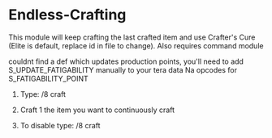 # Endless-Crafting

This module will keep crafting the last crafted item and use Crafter's Cure (Elite is default, replace id in file to change). 
Also requires command module

couldnt find a def which updates production points, you'll need to add S_UPDATE_FATIGABILITY manually to your tera data
Na opcodes for S_FATIGABILITY_POINT

1. Type: /8 craft

2. Craft 1 the item you want to continuously craft

3. To disable type: /8 craft
